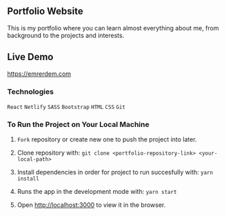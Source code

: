 ## Portfolio Website

This is my portfolio where you can learn almost everything about me, from background to the projects and interests.

## Live Demo

https://emrerdem.com

### Technologies

```React```
`Netlify`
`SASS`
`Bootstrap`
`HTML`
`CSS`
`Git`

### To Run the Project on Your Local Machine

1) `Fork` repository or create new one to push the project into later.

2) Clone repository with:
`git clone <portfolio-repository-link> <your-local-path>`

3) Install dependencies in order for project to run succesfully with:
`yarn install`

4) Runs the app in the development mode with:
`yarn start`

5) Open [http://localhost:3000](http://localhost:3000) to view it in the browser.
